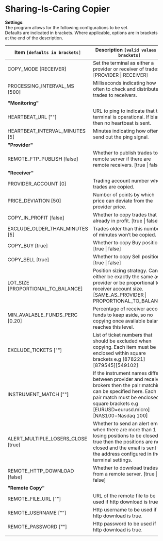 # **Sharing-Is-Caring Copier**

**Settings**:   
The program allows for the following configurations to be set.    
Defaults are indicated in brackets. Where applicable, options are in brackets at the end of the description.

| Item `[defaults in brackets]`       | Description `[valid values in brackets]`                                                                                                                                                                            |
|-------------------------------------|---------------------------------------------------------------------------------------------------------------------------------------------------------------------------------------------------------------------|
| COPY_MODE [RECEIVER]                | Set the terminal as either a provider or receiver of trades. [PROVIDER \|  RECEIVER]                                                                                                                                |
| PROCESSING_INTERVAL_MS [500]        | Milliseconds indicating how often to check and distribute trades to receivers.                                                                                                                                      |
|             **"Monitoring"**        |                                                                                                                                                                                                                     |
| HEARTBEAT_URL [""]                  | URL to ping to indicate that the terminal is operational. If blank then no heartbeat is sent.                                                                                                                       |
| HEARTBEAT_INTERVAL_MINUTES [5]      | Minutes indicating how often to send out the ping signal.                                                                                                                                                           |
|              **"Provider"**         |                                                                                                                                                                                                                     |
| REMOTE_FTP_PUBLISH [false]          | Whether to publish trades to a remote server if there are remote receivers. [true \| false]                                                                                                                         |
|              **"Receiver"**         |                                                                                                                                                                                                                     |
| PROVIDER_ACCOUNT [0]                | Trading account number whose trades are copied.                                                                                                                                                                     |
| PRICE_DEVIATION [50]                | Number of points by which price can deviate from the provider price.                                                                                                                                                |
| COPY_IN_PROFIT [false]              | Whether to copy trades that are already in profit. [true \| false]                                                                                                                                                  |
| EXCLUDE_OLDER_THAN_MINUTES [5]      | Trades older than this number of minutes won’t be copied.                                                                                                                                                           |
| COPY_BUY [true]                     | Whether to copy Buy positions. [true \| false]                                                                                                                                                                      |
| COPY_SELL [true]                    | Whether to copy Sell positions. [true \| false]                                                                                                                                                                     |
| LOT_SIZE [PROPORTIONAL_TO_BALANCE]  | Position sizing strategy. Can either be exactly the same as provider or be proportional to receiver account size. [SAME_AS_PROVIDER \| PROPORTIONAL_TO_BALANCE]                                                     |
| MIN_AVALABLE_FUNDS_PERC [0.20]      | Percentage of receiver account funds to keep aside, so no copying once available balance reaches this level.                                                                                                        |
| EXCLUDE_TICKETS [""]                | List of ticket numbers that should be excluded when copying. Each item must be enclosed within square brackets e.g [878221][879545][549102]                                                                         |
| INSTRUMENT_MATCH [""]               | If the instrument names differ between provider and receiver brokers then the pair matching can be specified here. Each pair match must be enclosed in square brackets e.g [EURUSD=eurusd.micro][NAS100=Nasdaq 100] |
| ALERT_MULTIPLE_LOSERS_CLOSE [true]  | Whether to send an alert email when there are more than 1 losing positions to be closed. If true then the positions are not closed and the email is sent to the address configured in the terminal settings.        |
| REMOTE_HTTP_DOWNLOAD [false]        | Whether to download trades from a remote server. [true \| false]                                                                                                                                                    |
|            **"Remote Copy"**        |                                                                                                                                                                                                                     |
| REMOTE_FILE_URL [""]                | URL of the remote file to be used if http download is true.                                                                                                                                                         |
| REMOTE_USERNAME [""]                | Http username to be used if http download is true.                                                                                                                                                                  |
| REMOTE_PASSWORD [""]                | Http password to be used if http download is true.                                                                                                                                                                  |
|                                     |                                                                                                                                                                                                                     |